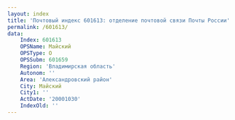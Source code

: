 ```yaml
---
layout: index
title: 'Почтовый индекс 601613: отделение почтовой связи Почты России'
permalink: /601613/
data:
    Index: 601613
    OPSName: Майский
    OPSType: О
    OPSSubm: 601659
    Region: 'Владимирская область'
    Autonom: ''
    Area: 'Александровский район'
    City: Майский
    City1: ''
    ActDate: '20001030'
    IndexOld: ''
---
```

